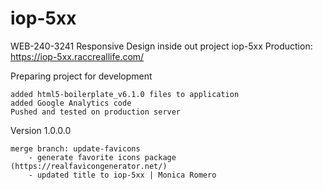 # iop-5xx

WEB-240-3241 Responsive Design inside out project iop-5xx Production: https://iop-5xx.raccreallife.com/

Preparing project for development

	added html5-boilerplate_v6.1.0 files to application
	added Google Analytics code
	Pushed and tested on production server


Version 1.0.0.0

	merge branch: update-favicons
		- generate favorite icons package (https://realfavicongenerator.net/)
		- updated title to iop-5xx | Monica Romero
	